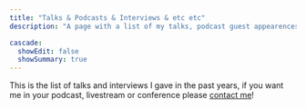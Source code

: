 ```yaml
---
title: "Talks & Podcasts & Interviews & etc etc"
description: "A page with a list of my talks, podcast guest appearences and similar content."

cascade:
  showEdit: false
  showSummary: true
---
```


This is the list of talks and interviews I gave in the past years, if you want me in your podcast, livestream or conference please [contact me](mailto:luca.corbucci@phd.unipi.it)!

